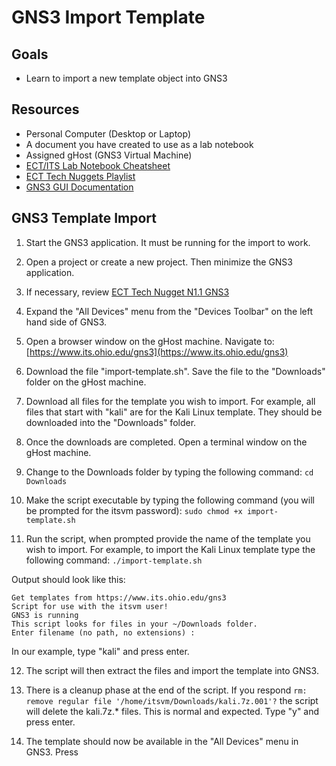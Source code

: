 # GNS3 Import Template

## Goals
- Learn to import a new template object into GNS3

## Resources
- Personal Computer (Desktop or Laptop)
- A document you have created to use as a lab notebook
- Assigned gHost (GNS3 Virtual Machine)
- [ECT/ITS Lab Notebook Cheatsheet](https://github.com/OHIO-ECT/Lab-Notebook-Cheat-Sheet)
- [ECT Tech Nuggets Playlist](https://www.youtube.com/playlist?list=PLEA5GnkCPRTlvN_eyR99jOSsBCaV6khRS)
- [GNS3 GUI Documentation](https://docs.gns3.com/docs/using-gns3/beginners/the-gns3-gui)

## GNS3 Template Import

1. Start the GNS3 application. It must be running for the import to work.

2. Open a project or create a new project. Then minimize the GNS3 application.

3. If necessary, review [ECT Tech Nugget N1.1 GNS3](https://www.youtube.com/watch?v=w5qsM3LhpQI)

4. Expand the "All Devices" menu from the "Devices Toolbar" on the left hand side of GNS3.

5. Open a browser window on the gHost machine. Navigate to: [https://www.its.ohio.edu/gns3](https://www.its.ohio.edu/gns3)

6. Download the file "import-template.sh". Save the file to the "Downloads" folder on the gHost machine.

7. Download all files for the template you wish to import. For example, all files that start with "kali" are for the Kali Linux template. They should be downloaded into the "Downloads" folder.

8. Once the downloads are completed. Open a terminal window on the gHost machine.

9. Change to the Downloads folder by typing the following command:
```cd Downloads```

10. Make the script executable by typing the following command (you will be prompted for the itsvm password):
```sudo chmod +x import-template.sh```

11. Run the script, when prompted provide the name of the template you wish to import. For example, to import the Kali Linux template type the following command:
```./import-template.sh```

Output should look like this:
```Importing GNS3 Template
Get templates from https://www.its.ohio.edu/gns3
Script for use with the itsvm user!
GNS3 is running
This script looks for files in your ~/Downloads folder.
Enter filename (no path, no extensions) : 
```
In our example, type "kali" and press enter.

12. The script will then extract the files and import the template into GNS3.

13. There is a cleanup phase at the end of the script. If you respond ``rm: remove regular file '/home/itsvm/Downloads/kali.7z.001'?`` the script will delete the kali.7z.* files. This is normal and expected. Type "y" and press enter. 

14. The template should now be available in the "All Devices" menu in GNS3. Press 
